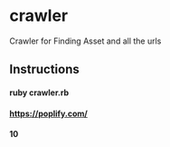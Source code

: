# crawler
Crawler for Finding Asset and all the urls

## Instructions 
  #### ruby crawler.rb
  #### https://poplify.com/
  #### 10  

